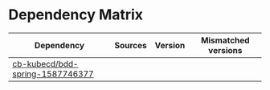 # Dependency Matrix

Dependency | Sources | Version | Mismatched versions
---------- | ------- | ------- | -------------------
[cb-kubecd/bdd-spring-1587746377](https://github.com/cb-kubecd/bdd-spring-1587746377.git) |  | []() | 
